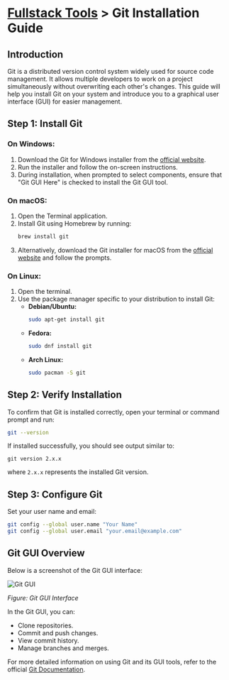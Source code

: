 # [Fullstack Tools](../) > Git Installation Guide

## Introduction
Git is a distributed version control system widely used for source code management.
It allows multiple developers to work on a project simultaneously without overwriting each other's changes.
This guide will help you install Git on your system and introduce you to a graphical user interface (GUI) for easier management.

## Step 1: Install Git
### On Windows:
1. Download the Git for Windows installer from the [official website](https://gitforwindows.org/).
2. Run the installer and follow the on-screen instructions.
3. During installation, when prompted to select components, ensure that "Git GUI Here" is checked to install the Git GUI tool.

### On macOS:
1. Open the Terminal application.
2. Install Git using Homebrew by running:
   ```sh
   brew install git
   ```
3. Alternatively, download the Git installer for macOS from the [official website](https://git-scm.com/download/mac) and follow the prompts.

### On Linux:
1. Open the terminal.
2. Use the package manager specific to your distribution to install Git:
   - **Debian/Ubuntu:**
     ```sh
     sudo apt-get install git
     ```
   - **Fedora:**
     ```sh
     sudo dnf install git
     ```
   - **Arch Linux:**
     ```sh
     sudo pacman -S git
     ```

## Step 2: Verify Installation
To confirm that Git is installed correctly, open your terminal or command prompt and run:
```sh
git --version
```
If installed successfully, you should see output similar to:
```
git version 2.x.x
```
where `2.x.x` represents the installed Git version.

## Step 3: Configure Git
Set your user name and email:
```sh
git config --global user.name "Your Name"
git config --global user.email "your.email@example.com"
```

## Git GUI Overview
Below is a screenshot of the Git GUI interface:

![Git GUI](https://git-scm.com/images/about/index-pic.jpg)

*Figure: Git GUI Interface*

In the Git GUI, you can:
- Clone repositories.
- Commit and push changes.
- View commit history.
- Manage branches and merges.

For more detailed information on using Git and its GUI tools, refer to the official [Git Documentation](https://git-scm.com/doc).
